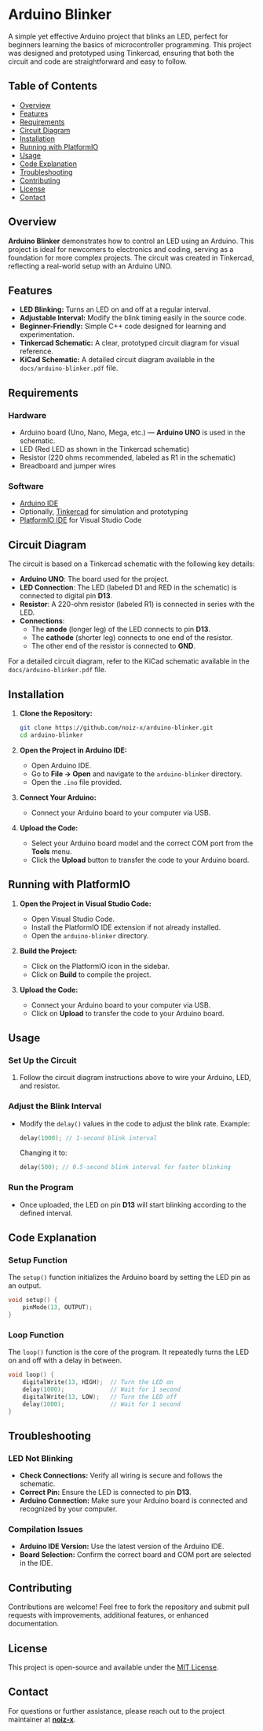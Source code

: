 # Arduino Blinker

A simple yet effective Arduino project that blinks an LED, perfect for beginners learning the basics of microcontroller programming. This project was designed and prototyped using Tinkercad, ensuring that both the circuit and code are straightforward and easy to follow.

## Table of Contents

- [Overview](#overview)
- [Features](#features)
- [Requirements](#requirements)
- [Circuit Diagram](#circuit-diagram)
- [Installation](#installation)
- [Running with PlatformIO](#running-with-platformio)
- [Usage](#usage)
- [Code Explanation](#code-explanation)
- [Troubleshooting](#troubleshooting)
- [Contributing](#contributing)
- [License](#license)
- [Contact](#contact)

## Overview

**Arduino Blinker** demonstrates how to control an LED using an Arduino. This project is ideal for newcomers to electronics and coding, serving as a foundation for more complex projects. The circuit was created in Tinkercad, reflecting a real-world setup with an Arduino UNO.

## Features

- **LED Blinking:** Turns an LED on and off at a regular interval.
- **Adjustable Interval:** Modify the blink timing easily in the source code.
- **Beginner-Friendly:** Simple C++ code designed for learning and experimentation.
- **Tinkercad Schematic:** A clear, prototyped circuit diagram for visual reference.
- **KiCad Schematic:** A detailed circuit diagram available in the `docs/arduino-blinker.pdf` file.

## Requirements

### Hardware

- Arduino board (Uno, Nano, Mega, etc.) — **Arduino UNO** is used in the schematic.
- LED (Red LED as shown in the Tinkercad schematic)
- Resistor (220 ohms recommended, labeled as R1 in the schematic)
- Breadboard and jumper wires

### Software

- [Arduino IDE](https://www.arduino.cc/en/software)
- Optionally, [Tinkercad](https://www.tinkercad.com/) for simulation and prototyping
- [PlatformIO IDE](https://platformio.org/install/ide?install=vscode) for Visual Studio Code

## Circuit Diagram

The circuit is based on a Tinkercad schematic with the following key details:

- **Arduino UNO**: The board used for the project.
- **LED Connection**: The LED (labeled D1 and RED in the schematic) is connected to digital pin **D13**.
- **Resistor**: A 220-ohm resistor (labeled R1) is connected in series with the LED.
- **Connections**:
  - The **anode** (longer leg) of the LED connects to pin **D13**.
  - The **cathode** (shorter leg) connects to one end of the resistor.
  - The other end of the resistor is connected to **GND**.

For a detailed circuit diagram, refer to the KiCad schematic available in the `docs/arduino-blinker.pdf` file.

## Installation

1. **Clone the Repository:**

   ```sh
   git clone https://github.com/noiz-x/arduino-blinker.git
   cd arduino-blinker
   ```

2. **Open the Project in Arduino IDE:**
   - Open Arduino IDE.
   - Go to **File → Open** and navigate to the `arduino-blinker` directory.
   - Open the `.ino` file provided.

3. **Connect Your Arduino:**
   - Connect your Arduino board to your computer via USB.

4. **Upload the Code:**
   - Select your Arduino board model and the correct COM port from the **Tools** menu.
   - Click the **Upload** button to transfer the code to your Arduino board.

## Running with PlatformIO

1. **Open the Project in Visual Studio Code:**
   - Open Visual Studio Code.
   - Install the PlatformIO IDE extension if not already installed.
   - Open the `arduino-blinker` directory.

2. **Build the Project:**
   - Click on the PlatformIO icon in the sidebar.
   - Click on **Build** to compile the project.

3. **Upload the Code:**
   - Connect your Arduino board to your computer via USB.
   - Click on **Upload** to transfer the code to your Arduino board.

## Usage

### Set Up the Circuit

1. Follow the circuit diagram instructions above to wire your Arduino, LED, and resistor.

### Adjust the Blink Interval

- Modify the `delay()` values in the code to adjust the blink rate. Example:

  ```cpp
  delay(1000); // 1-second blink interval
  ```

  Changing it to:

  ```cpp
  delay(500); // 0.5-second blink interval for faster blinking
  ```

### Run the Program

- Once uploaded, the LED on pin **D13** will start blinking according to the defined interval.

## Code Explanation

### Setup Function

The `setup()` function initializes the Arduino board by setting the LED pin as an output.

```cpp
void setup() {
    pinMode(13, OUTPUT);
}
```

### Loop Function

The `loop()` function is the core of the program. It repeatedly turns the LED on and off with a delay in between.

```cpp
void loop() {
    digitalWrite(13, HIGH);  // Turn the LED on
    delay(1000);             // Wait for 1 second
    digitalWrite(13, LOW);   // Turn the LED off
    delay(1000);             // Wait for 1 second
}
```

## Troubleshooting

### LED Not Blinking

- **Check Connections:** Verify all wiring is secure and follows the schematic.
- **Correct Pin:** Ensure the LED is connected to pin **D13**.
- **Arduino Connection:** Make sure your Arduino board is connected and recognized by your computer.

### Compilation Issues

- **Arduino IDE Version:** Use the latest version of the Arduino IDE.
- **Board Selection:** Confirm the correct board and COM port are selected in the IDE.

## Contributing

Contributions are welcome! Feel free to fork the repository and submit pull requests with improvements, additional features, or enhanced documentation.

## License

This project is open-source and available under the [MIT License](LICENSE).

## Contact

For questions or further assistance, please reach out to the project maintainer at [**noiz-x**](https://github.com/noiz-x).
